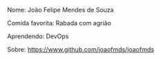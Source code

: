 Nome: João Felipe Mendes de Souza

Comida favorita: Rabada com agrião

Aprendendo: DevOps

Sobre: https://www.github.com/joaofmds/joaofmds
